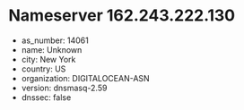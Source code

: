 # Nameserver 162.243.222.130

* as_number: 14061
* name: Unknown
* city: New York
* country: US
* organization: DIGITALOCEAN-ASN
* version: dnsmasq-2.59
* dnssec: false
